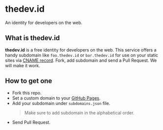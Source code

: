 # thedev.id

An identity for developers on the web.

## What is thedev.id

**thedev.id** is a free identity for developers on the web. This service offers a handy subdomain like `foo.thedev.id` or `bar.thedev.id` for use on your static sites via [CNAME record](https://en.wikipedia.org/wiki/CNAME_record). Fork, add subdomain and send a Pull Request. We will make it work.

## How to get one

- Fork this repo.
- Set a custom domain to your [GitHub Pages](https://pages.github.com).
- Add your subdomain under `subdomains.json` file.
  > Make sure to add subdomain in the alphabetical order.
- Send Pull Request.
